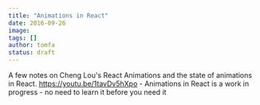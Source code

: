 ```yaml
---
title: "Animations in React"
date: 2016-09-26
image: 
tags: []
author: tomfa
status: draft
---
```


A few notes on Cheng Lou's React Animations and the state of animations in React. https://youtu.be/1tavDv5hXpo - Animations in React is a work in progress - no need to learn it before you need it
